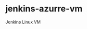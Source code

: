 # jenkins-azurre-vm

[Jenkins Linux VM](https://docs.microsoft.com/en-us/azure/developer/jenkins/configure-on-linux-vm)
